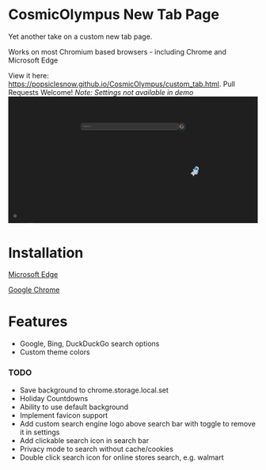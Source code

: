 # CosmicOlympus New Tab Page

Yet another take on a custom new tab page.

Works on most Chromium based browsers - including Chrome and Microsoft Edge

View it here: https://popsiclesnow.github.io/CosmicOlympus/custom_tab.html.
Pull Requests Welcome!
*Note: Settings not available in demo*
![screenshot of tab page](tab.png)

# Installation
[Microsoft Edge](https://docs.microsoft.com/en-us/microsoft-edge/extensions/guides/adding-and-removing-extensions#adding-an-extension)

[Google Chrome](https://support.google.com/chrome/a/answer/2714278)

# Features
 - Google, Bing, DuckDuckGo search options
 - Custom theme colors

### TODO
 - Save background to chrome.storage.local.set
 - Holiday Countdowns
 - Ability to use default background
 - Implement favicon support
 - Add custom search engine logo above search bar with toggle to remove it in settings
 - Add clickable search icon in search bar
 - Privacy mode to search without cache/cookies
 - Double click search icon for online stores search, e.g. walmart